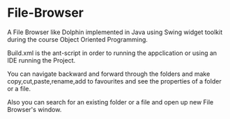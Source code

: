 # File-Browser
A File Browser like Dolphin implemented in Java using Swing widget toolkit
during the course Object Oriented Programming.


Build.xml is the ant-script in order to running the appclication or using an IDE running the Project.

You can navigate backward and forward through the folders and make 
copy,cut,paste,rename,add to favourites and see the properties of a folder or a file.

Also you can search for an existing folder or a file and open up
new File Browser's window.
